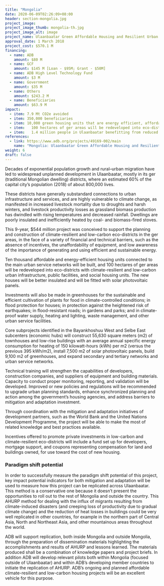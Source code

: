 ```yaml
---
title: "Mongolia"
date: 2020-06-09T02:26:09+08:00
header: section-mongolia.jpg
project_image:
project_image_thumb: mongolia-th.jpg
project_image_alt: image
project_name: Ulaanbaatar Green Affordable Housing and Resilient Urban Renewal Project in Mongolia
approval_date: 1 March 2018
project_cost: $570.1 M
financing:
  - name: ADB
    amount: $80 M
  - name: GCF
    amount: $145 M [Loan - $95M; Grant - $50M]
  - name: ADB High Level Technology Fund 
    amount: $3 M
  - name: Government
    amount: $35 M
  - name: Others
    amount: $243.2 M
  - name: Beneficiaries
    amount: $63.9 M
impact:
  - item: 7.9 Mt CO2e avoided
  - item: 350,000 beneficiaries
  - item: 10,000 green housing units that are energy efficient, affordable, and designed to maximize the use of renewable energy.
  - item:	100 hectares of ger areas will be redeveloped into eco-districts that are both low-carbon and climate resilient as part of the project. 
  - item:	1.4 million people in Ulaanbaatar benefitting from reduced air pollution, further estimated to grow to 2.7 million people by 2050
references:
  - link: https://www.adb.org/projects/49169-002/main
    name: "Mongolia: Ulaanbaatar Green Affordable Housing and Resilient Urban Renewal Sector Project"
weight: 6
draft: false
---
```


Decades of exponential population growth and rural–urban migration have led to widespread unplanned development in Ulaanbaatar, mostly in its ger (traditional Mongolian dwelling) districts, where an estimated 60% of the capital city’s population (2018) of about 800,000 lives.

These districts have generally substandard connections to urban infrastructure and services, and are highly vulnerable to climate change, as manifested in increased livestock mortality due to droughts and harsh winters, and livestock productivity losses as grassland biomass production has dwindled with rising temperatures and decreased rainfall. Dwellings are poorly insulated and inefficiently heated by coal- and biomass-fired stoves.

This 9-year, $544 million project was conceived to support the planning and construction of climate-resilient and low-carbon eco-districts in the ger areas, in the face of a variety of financial and technical barriers, such as the absence of incentives, the unaffordability of equipment, and low awareness of the importance of generating and using efficient and sustainable energy.

Ten thousand affordable and energy-efficient housing units connected to the main urban service networks will be built, and 100 hectares of ger areas will be redeveloped into eco-districts with climate-resilient and low-carbon urban infrastructure, public facilities, and social housing units. The new houses will be better insulated and will be fitted with solar photovoltaic panels.

Investments will also be made in greenhouses for the sustainable and efficient cultivation of plants for food in climate-controlled conditions; in flood protection for houses; in protection against the heightened risk of earthquakes; in flood-resistant roads; in gardens and parks; and in climate-proof water supply, heating and lighting, waste management, and other urban service facilities.

Core subprojects identified in the Bayankhoshuu West and Selbe East subcenters (economic hubs) will construct 55,630 square meters (m2) of townhouses and low-rise buildings with an average annual specific energy consumption for heating of 150 kilowatt-hours (kWh) per m2 (versus the previous 395 kWh/m2), install 7,500 m2 of solar photovoltaic panels, build 9,100 m2 of greenhouses, and expand secondary and tertiary networks and urban service networks.

Technical training will strengthen the capabilities of developers, construction companies, and suppliers of equipment and building materials. Capacity to conduct proper monitoring, reporting, and validation will be developed. Improved or new policies and regulations will be recommended to upgrade urban planning standards, enhance synchronized planning and action among the government’s housing agencies, and address barriers to mitigation and adaptation investment.

Through coordination with the mitigation and adaptation initiatives of development partners, such as the World Bank and the United Nations Development Programme, the project will be able to make the most of related knowledge and best practices available.

Incentives offered to promote private investments in low-carbon and climate-resilient eco-districts will include a fund set up for developers, mortgage support, and coupons representing compensation for land and buildings owned, for use toward the cost of new housing.

### Paradigm shift potential

In order to successfully measure the paradigm shift potential of this project, key impact potential indicators for both mitigation and adaptation will be used to measure how this project can be replicated across Ulaanbaatar.  This method is a conservative one because it doesn’t present the opportunities to roll out to the rest of Mongolia and outside the country.  This AHURP method for dealing with the influx of migrants resulting from climate-induced disasters (and creeping loss of productivity due to gradual climate change) and the reduction of heat losses in buildings could be very well replicated in other countries, for example in the northern part of Central Asia, North and Northeast Asia, and other mountainous areas throughout the world. 

ADB will support replication, both inside Mongolia and outside Mongolia, through the preparation of dissemination materials highlighting the accomplishments and results of AHURP and lessons learned. The materials produced shall be a combination of knowledge papers and project briefs. In addition ADB will develop relevant pilots both within Mongolia (focused outside of Ulaanbaatar) and within ADB’s developing member countries to initiate the replication of AHURP. ADB’s ongoing and planned affordable climate-resilient and low-carbon housing projects will be an excellent vehicle for this purpose.

